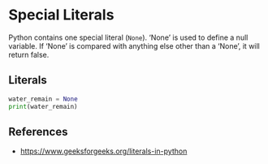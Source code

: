 # Special Literals

Python contains one special literal (`None`). ‘None’ is used to define a null variable. If ‘None’ is compared with anything else other than a ‘None’, it will return false.

## Literals

```python
water_remain = None
print(water_remain)
```

## References
- https://www.geeksforgeeks.org/literals-in-python
